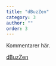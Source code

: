 ```yaml
---
title: "dBuzZen"
category: 3
author: ""
order: 3
---
```


Kommentarer här.

[dBuzZen](/teambuilding/dbuzzen)
